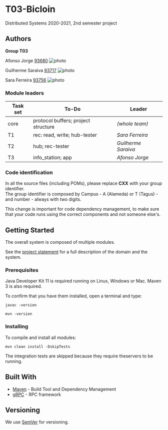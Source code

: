 # T03-Bicloin

Distributed Systems 2020-2021, 2nd semester project


## Authors

**Group T03**

Afonso Jorge [93680](afonso.jorge@tecnico.ulisboa.pt)
![photo](https://imgur.com/OYZWCHd.png)

Guilherme Saraiva [93717](guilherme.a.saraiva@tecnico.ulisboa.pt)
![photo](https://imgur.com/lOU6b7C.png)

Sara Ferreira [93756](sara.c.ferreira@tecnico.ulisboa.pt)
![photo](https://imgur.com/2oJnh8I.png)

### Module leaders

| Task set | To-Do                               | Leader              |
| ---------|-------------------------------------| --------------------|
| core     | protocol buffers; project structure | _(whole team)_      |
| T1       | rec: read, write; hub-tester        | _Sara Ferreira_     |
| T2       | hub; rec-tester                     | _Guilherme Saraiva_ |
| T3       | info_station; app                   | _Afonso Jorge_      |


### Code identification

In all the source files (including POMs), please replace __CXX__ with your group identifier.  
The group identifier is composed by Campus - A (Alameda) or T (Tagus) - and number - always with two digits.

This change is important for code dependency management, to make sure that your code runs using the correct components and not someone else's.


## Getting Started

The overall system is composed of multiple modules.

See the [project statement](https://github.com/tecnico-distsys/Bicloin/blob/main/part1.md) for a full description of the domain and the system.

### Prerequisites

Java Developer Kit 11 is required running on Linux, Windows or Mac.
Maven 3 is also required.

To confirm that you have them installed, open a terminal and type:

```
javac -version

mvn -version
```

### Installing

To compile and install all modules:

```
mvn clean install -DskipTests
```

The integration tests are skipped because they require theservers to be running.


## Built With

* [Maven](https://maven.apache.org/) - Build Tool and Dependency Management
* [gRPC](https://grpc.io/) - RPC framework


## Versioning

We use [SemVer](http://semver.org/) for versioning. 
